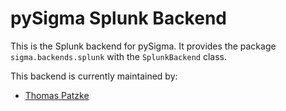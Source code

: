 # pySigma Splunk Backend

This is the Splunk backend for pySigma. It provides the package `sigma.backends.splunk` with the `SplunkBackend` class.

This backend is currently maintained by:

* [Thomas Patzke](https://github.com/thomaspatzke/)